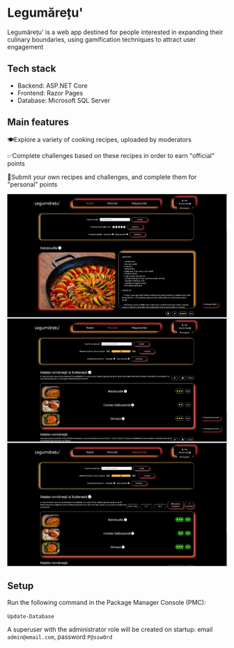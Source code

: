 ﻿# Legumărețu'
Legumărețu' is a web app destined for people interested in expanding their culinary boundaries, using gamification techniques to attract user engagement

## Tech stack
- Backend: ASP.NET Core
- Frontend: Razor Pages
- Database: Microsoft SQL Server

## Main features
🍽️Explore a variety of cooking recipes, uploaded by moderators

✅Complete challenges based on these recipes in order to earn "official" points

🍳Submit your own recipes and challenges, and complete them for "personal" points

![Recipes page](./Screenshots/recipes.png)
![Challenges page](./Screenshots/challenges.png)
![Progress page](./Screenshots/progress.png)

## Setup
Run the following command in the Package Manager Console (PMC):

`Update-Database`

A superuser with the administrator role will be created on startup: email `admin@email.com`, password `P@ssw0rd`